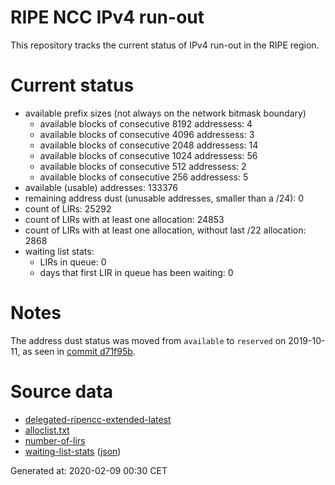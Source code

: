 # RIPE NCC IPv4 run-out
This repository tracks the current status of IPv4 run-out in the RIPE region.

# Current status
- available prefix sizes (not always on the network bitmask boundary)
  - available blocks of consecutive 8192 addressess: 4
  - available blocks of consecutive 4096 addressess: 3
  - available blocks of consecutive 2048 addressess: 14
  - available blocks of consecutive 1024 addressess: 56
  - available blocks of consecutive 512 addressess: 2
  - available blocks of consecutive 256 addressess: 5
- available (usable) addresses: 133376
- remaining address dust (unusable addresses, smaller than a /24): 0
- count of LIRs: 25292
- count of LIRs with at least one allocation: 24853
- count of LIRs with at least one allocation, without last /22 allocation: 2868
- waiting list stats:
  - LIRs in queue: 0
  - days that first LIR in queue has been waiting: 0

# Notes
The address dust status was moved from `available` to `reserved` on 2019-10-11, as seen in [commit d71f95b](https://github.com/zajdee/ripe-ncc-ipv4-runout/commit/d71f95b1f7c9f639556e395e4ad0f41e54834954).

# Source data
- [delegated-ripencc-extended-latest](https://ftp.ripe.net/pub/stats/ripencc/delegated-ripencc-extended-latest)
- [alloclist.txt](https://ftp.ripe.net/pub/stats/ripencc/membership/alloclist.txt)
- [number-of-lirs](https://labs.ripe.net/statistics/number-of-lirs)
- [waiting-list-stats](https://www.ripe.net/manage-ips-and-asns/ipv4/ipv4-waiting-list) ([json](https://www-static.ripe.net/dynamic/ipv4-waiting-list/stats.json))

Generated at: 2020-02-09 00:30 CET
